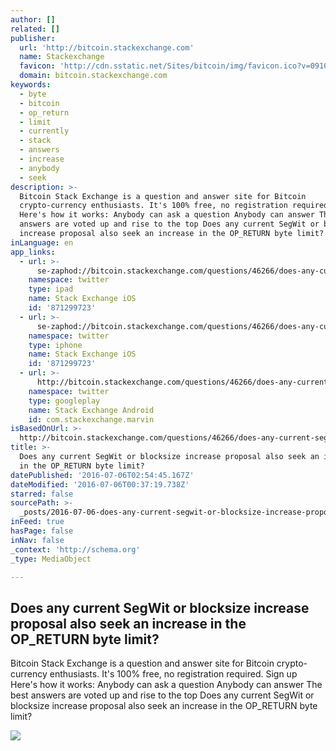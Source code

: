 ```yaml
---
author: []
related: []
publisher:
  url: 'http://bitcoin.stackexchange.com'
  name: Stackexchange
  favicon: 'http://cdn.sstatic.net/Sites/bitcoin/img/favicon.ico?v=0910168c5c65'
  domain: bitcoin.stackexchange.com
keywords:
  - byte
  - bitcoin
  - op_return
  - limit
  - currently
  - stack
  - answers
  - increase
  - anybody
  - seek
description: >-
  Bitcoin Stack Exchange is a question and answer site for Bitcoin
  crypto-currency enthusiasts. It's 100% free, no registration required. Sign up
  Here's how it works: Anybody can ask a question Anybody can answer The best
  answers are voted up and rise to the top Does any current SegWit or blocksize
  increase proposal also seek an increase in the OP_RETURN byte limit?
inLanguage: en
app_links:
  - url: >-
      se-zaphod://bitcoin.stackexchange.com/questions/46266/does-any-current-segwit-or-blocksize-increase-proposal-also-seek-an-increase-in
    namespace: twitter
    type: ipad
    name: Stack Exchange iOS
    id: '871299723'
  - url: >-
      se-zaphod://bitcoin.stackexchange.com/questions/46266/does-any-current-segwit-or-blocksize-increase-proposal-also-seek-an-increase-in
    namespace: twitter
    type: iphone
    name: Stack Exchange iOS
    id: '871299723'
  - url: >-
      http://bitcoin.stackexchange.com/questions/46266/does-any-current-segwit-or-blocksize-increase-proposal-also-seek-an-increase-in
    namespace: twitter
    type: googleplay
    name: Stack Exchange Android
    id: com.stackexchange.marvin
isBasedOnUrl: >-
  http://bitcoin.stackexchange.com/questions/46266/does-any-current-segwit-or-blocksize-increase-proposal-also-seek-an-increase-in
title: >-
  Does any current SegWit or blocksize increase proposal also seek an increase
  in the OP_RETURN byte limit?
datePublished: '2016-07-06T02:54:45.167Z'
dateModified: '2016-07-06T00:37:19.738Z'
starred: false
sourcePath: >-
  _posts/2016-07-06-does-any-current-segwit-or-blocksize-increase-proposal-also.md
inFeed: true
hasPage: false
inNav: false
_context: 'http://schema.org'
_type: MediaObject

---
```

<article style=""><h1>Does any current SegWit or blocksize increase proposal also seek an increase in the OP_RETURN byte limit?</h1><p>Bitcoin Stack Exchange is a question and answer site for Bitcoin crypto-currency enthusiasts. It's 100% free, no registration required. Sign up Here's how it works: Anybody can ask a question Anybody can answer The best answers are voted up and rise to the top Does any current SegWit or blocksize increase proposal also seek an increase in the OP_RETURN byte limit?</p><img src="http://cdn.sstatic.net/Sites/bitcoin/img/apple-touch-icon.png?v=a43e5a337e6b&amp;a" /></article>